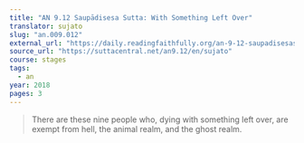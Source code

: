 ```yaml
---
title: "AN 9.12 Saupādisesa Sutta: With Something Left Over"
translator: sujato
slug: "an.009.012"
external_url: "https://daily.readingfaithfully.org/an-9-12-saupadisesasutta-with-something-left-over/"
source_url: "https://suttacentral.net/an9.12/en/sujato"
course: stages
tags:
  - an
year: 2018
pages: 3
---
```


> There are these nine people who, dying with something left over, are exempt from hell, the animal realm, and the ghost realm.
